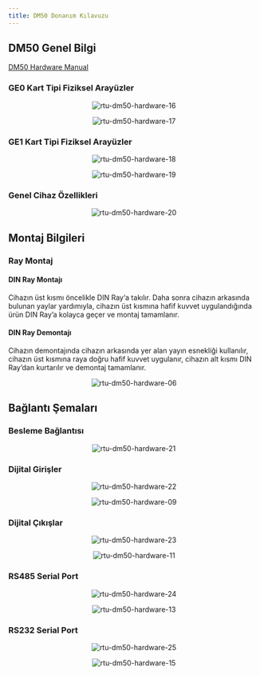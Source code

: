 ```yaml
---
title: DM50 Donanım Kılavuzu
---
```


## DM50 Genel Bilgi

[DM50 Hardware Manual](https://www.mikrodev.com/wp-content/uploads/2022/11/MIKRODEV_HM_DM50.pdf)

### GE0 Kart Tipi Fiziksel Arayüzler

<center>

![rtu-dm50-hardware-16](/img/rtu-dm50-hardware-16.png)

</center>

<center>

![rtu-dm50-hardware-17](/img/rtu-dm50-hardware-17.png)

</center>

### GE1 Kart Tipi Fiziksel Arayüzler

<center>

![rtu-dm50-hardware-18](/img/rtu-dm50-hardware-18.png)

</center>

<center>

![rtu-dm50-hardware-19](/img/rtu-dm50-hardware-19.png)

</center>

### Genel Cihaz Özellikleri

<center>

![rtu-dm50-hardware-20](/img/rtu-dm50-hardware-20.png)

</center>

## Montaj Bilgileri

### Ray Montaj

#### DIN Ray Montajı

Cihazın üst kısmı öncelikle DIN Ray‘a takılır. Daha sonra cihazın arkasında bulunan yaylar yardımıyla, cihazın üst kısmına hafif kuvvet uygulandığında ürün DIN Ray’a kolayca geçer ve montaj tamamlanır.

#### DIN Ray Demontajı

Cihazın demontajında cihazın arkasında yer alan yayın esnekliği kullanılır, cihazın üst
kısmına raya doğru hafif kuvvet uygulanır, cihazın alt kısmı DIN Ray’dan kurtarılır ve
demontaj tamamlanır.

<center>

![rtu-dm50-hardware-06](/img/rtu-dm50-hardware-06.png)

</center>

## Bağlantı Şemaları

### Besleme Bağlantısı

<center>

![rtu-dm50-hardware-21](/img/rtu-dm50-hardware-21.png)

</center>

### Dijital Girişler

<center>

![rtu-dm50-hardware-22](/img/rtu-dm50-hardware-22.png)

</center>

<center>

![rtu-dm50-hardware-09](/img/rtu-dm50-hardware-09.png)

</center>

### Dijital Çıkışlar

<center>

![rtu-dm50-hardware-23](/img/rtu-dm50-hardware-23.png)

</center>

<center>

![rtu-dm50-hardware-11](/img/rtu-dm50-hardware-11.png)

</center>

### RS485 Serial Port

<center>

![rtu-dm50-hardware-24](/img/rtu-dm50-hardware-24.png)

</center>

<center>

![rtu-dm50-hardware-13](/img/rtu-dm50-hardware-13.png)

</center>

### RS232 Serial Port

<center>

![rtu-dm50-hardware-25](/img/rtu-dm50-hardware-25.png)

</center>

<center>

![rtu-dm50-hardware-15](/img/rtu-dm50-hardware-15.png)

</center>

